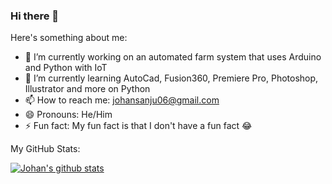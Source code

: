 ### Hi there 👋


Here's something about me:
- 🔭 I’m currently working on an automated farm system that uses Arduino and Python with IoT
- 🌱 I’m currently learning AutoCad, Fusion360, Premiere Pro, Photoshop, Illustrator and more on Python 
- 📫 How to reach me: johansanju06@gmail.com
- 😄 Pronouns: He/Him
- ⚡ Fun fact: My fun fact is that I don't have a fun fact 😂

My GitHub Stats:



[![Johan's github stats](https://github-readme-stats.vercel.app/api?username=JohanSanSebastian&count_private=true&theme=radical)](https://github.com/anuraghazra/github-readme-stats)

